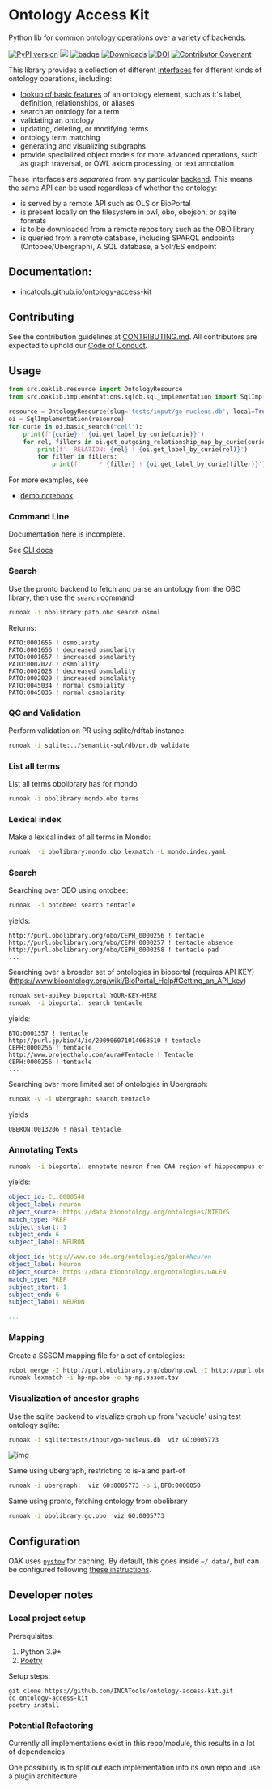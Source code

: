 # Ontology Access Kit

Python lib for common ontology operations over a variety of backends.

[![PyPI version](https://badge.fury.io/py/oaklib.svg)](https://badge.fury.io/py/oaklib)
![](https://github.com/incatools/ontology-access-kit/workflows/Build/badge.svg)
[![badge](https://img.shields.io/badge/launch-binder-579ACA.svg)](https://mybinder.org/v2/gh/incatools/ontology-access-kit/main?filepath=notebooks)
[![Downloads](https://pepy.tech/badge/oaklib/week)](https://pepy.tech/project/oaklib)
[![DOI](https://zenodo.org/badge/DOI/10.5281/zenodo.6456239.svg)](https://doi.org/10.5281/zenodo.6456239)
[![Contributor Covenant](https://img.shields.io/badge/Contributor%20Covenant-2.1-4baaaa.svg)](.github/CODE_OF_CONDUCT.md) 

This library provides a collection of different [interfaces](https://incatools.github.io/ontology-access-kit/interfaces/index.html) for different kinds of ontology operations, including:

 - [lookup of basic features](https://incatools.github.io/ontology-access-kit/interfaces/basic.html) of an ontology element, such as it's label, definition, relationships, or aliases
 - search an ontology for a term
 - validating an ontology
 - updating, deleting, or modifying terms
 - ontology term matching
 - generating and visualizing subgraphs
 - provide specialized object models for more advanced operations, such as graph traversal, or OWL axiom processing, or text annotation

These interfaces are *separated* from any particular [backend](https://incatools.github.io/ontology-access-kit/implementations/index.html). This means the same API can be used regardless of whether the ontology:

 - is served by a remote API such as OLS or BioPortal
 - is present locally on the filesystem in owl, obo, obojson, or sqlite formats
 - is to be downloaded from a remote repository such as the OBO library
 - is queried from a remote database, including SPARQL endpoints (Ontobee/Ubergraph), A SQL database, a Solr/ES endpoint

## Documentation:

- [incatools.github.io/ontology-access-kit](https://incatools.github.io/ontology-access-kit)

## Contributing

See the contribution guidelines at [CONTRIBUTING.md](.github/CONTRIBUTING.md).
All contributors are expected to uphold our [Code of Conduct](.github/CODE_OF_CONDUCT.md).

## Usage

```python
from src.oaklib.resource import OntologyResource
from src.oaklib.implementations.sqldb.sql_implementation import SqlImplementation

resource = OntologyResource(slug='tests/input/go-nucleus.db', local=True)
oi = SqlImplementation(resource)
for curie in oi.basic_search("cell"):
    print(f'{curie} ! {oi.get_label_by_curie(curie)}')
    for rel, fillers in oi.get_outgoing_relationship_map_by_curie(curie).items():
        print(f'  RELATION: {rel} ! {oi.get_label_by_curie(rel)}')
        for filler in fillers:
            print(f'     * {filler} ! {oi.get_label_by_curie(filler)}')
```

For more examples, see

- [demo notebook](https://github.com/incatools/ontology-access-kit/blob/main/notebooks/basic-demo.ipynb)

### Command Line

Documentation here is incomplete.

See [CLI docs](https://incatools.github.io/ontology-access-kit/cli.html)

### Search

Use the pronto backend to fetch and parse an ontology from the OBO library, then use the `search` command

```bash
runoak -i obolibrary:pato.obo search osmol 
```

Returns:

```
PATO:0001655 ! osmolarity
PATO:0001656 ! decreased osmolarity
PATO:0001657 ! increased osmolarity
PATO:0002027 ! osmolality
PATO:0002028 ! decreased osmolality
PATO:0002029 ! increased osmolality
PATO:0045034 ! normal osmolality
PATO:0045035 ! normal osmolarity
```

### QC and Validation

Perform validation on PR using sqlite/rdftab instance:

```bash
runoak -i sqlite:../semantic-sql/db/pr.db validate
```

### List all terms

List all terms obolibrary has for mondo

```bash
runoak -i obolibrary:mondo.obo terms 
```

### Lexical index

Make a lexical index of all terms in Mondo:

```bash
runoak  -i obolibrary:mondo.obo lexmatch -L mondo.index.yaml
```

### Search

Searching over OBO using ontobee:

```bash
runoak  -i ontobee: search tentacle
```

yields:

```
http://purl.obolibrary.org/obo/CEPH_0000256 ! tentacle
http://purl.obolibrary.org/obo/CEPH_0000257 ! tentacle absence
http://purl.obolibrary.org/obo/CEPH_0000258 ! tentacle pad
...
```

Searching over a broader set of ontologies in bioportal (requires API KEY)
(https://www.bioontology.org/wiki/BioPortal_Help#Getting_an_API_key)

```bash
runoak set-apikey bioportal YOUR-KEY-HERE
runoak  -i bioportal: search tentacle
```

yields:

```
BTO:0001357 ! tentacle
http://purl.jp/bio/4/id/200906071014668510 ! tentacle
CEPH:0000256 ! tentacle
http://www.projecthalo.com/aura#Tentacle ! Tentacle
CEPH:0000256 ! tentacle
...
```

Searching over more limited set of ontologies in Ubergraph:

```bash
runoak -v -i ubergraph: search tentacle
```

yields
```
UBERON:0013206 ! nasal tentacle
```

### Annotating Texts

```bash
runoak  -i bioportal: annotate neuron from CA4 region of hippocampus of mouse
```

yields:

```yaml
object_id: CL:0000540
object_label: neuron
object_source: https://data.bioontology.org/ontologies/NIFDYS
match_type: PREF
subject_start: 1
subject_end: 6
subject_label: NEURON

object_id: http://www.co-ode.org/ontologies/galen#Neuron
object_label: Neuron
object_source: https://data.bioontology.org/ontologies/GALEN
match_type: PREF
subject_start: 1
subject_end: 6
subject_label: NEURON

...
```

### Mapping

Create a SSSOM mapping file for a set of ontologies:

```bash
robot merge -I http://purl.obolibrary.org/obo/hp.owl -I http://purl.obolibrary.org/obo/mp.owl convert --check false -o hp-mp.obo
runoak lexmatch -i hp-mp.obo -o hp-mp.sssom.tsv
```




### Visualization of ancestor graphs

Use the sqlite backend to visualize graph up from 'vacuole' using test ontology sqlite:

```bash
runoak -i sqlite:tests/input/go-nucleus.db  viz GO:0005773
```

![img](notebooks/output/vacuole.png)

Same using ubergraph, restricting to is-a and part-of

```bash
runoak -i ubergraph:  viz GO:0005773 -p i,BFO:0000050
```

Same using pronto, fetching ontology from obolibrary

```bash
runoak -i obolibrary:go.obo  viz GO:0005773
```

## Configuration

OAK uses [`pystow`](https://github.com/cthoyt/pystow) for caching. By default,
this goes inside `~/.data/`, but can be configured following
[these instructions](https://github.com/cthoyt/pystow#%EF%B8%8F%EF%B8%8F-configuration).

## Developer notes

### Local project setup
Prerequisites:
1. Python 3.9+
2. [Poetry](https://python-poetry.org/)

Setup steps:
```shell
git clone https://github.com/INCATools/ontology-access-kit.git
cd ontology-access-kit
poetry install
```

### Potential Refactoring
Currently all implementations exist in this repo/module, this results in a lot of dependencies

One possibility is to split out each implementation into its own repo and use a plugin architecture
